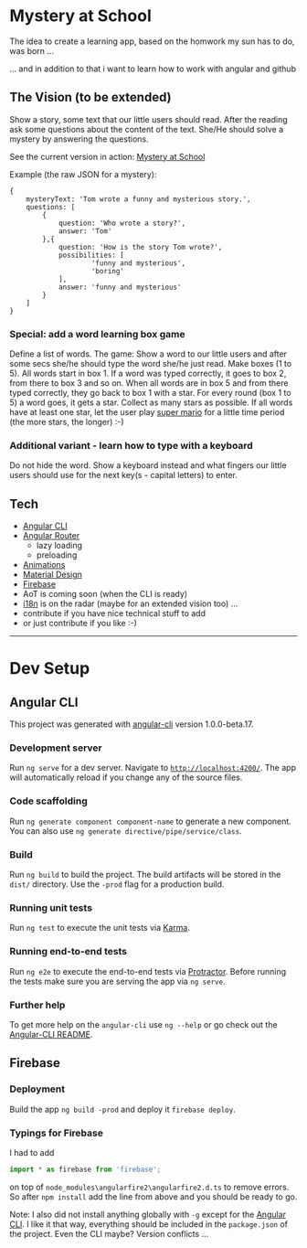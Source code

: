 # Mystery at School

The idea to create a learning app, based on the homwork my sun has to do, was born ...

... and in addition to that i want to learn how to work with angular and github

## The Vision (to be extended)

Show a story, some text that our little users should read. After the reading ask some questions about
the content of the text. She/He should solve a mystery by answering the questions.

See the current version in action: [Mystery at School](https://mystery-at-school.firebaseapp.com/create-mystery)

Example (the raw JSON for a mystery):

```
{
    mysteryText: 'Tom wrote a funny and mysterious story.',
    questions: [
        {
            question: 'Who wrote a story?',
            answer: 'Tom'
        },{
            question: 'How is the story Tom wrote?',
            possibilities: [
                    'funny and mysterious',
                    'boring'
            ],
            answer: 'funny and mysterious'
        }
    ]
}
```

### Special: add a word learning box game

Define a list of words. The game: Show a word to our little users and after some secs she/he should type the word she/he just read.
Make boxes (1 to 5). All words start in box 1. If a word was typed correctly, it goes to box 2, from there to box 3 and so on. When
all words are in box 5 and from there typed correctly, they go back to box 1 with a star. For every round (box 1 to 5) a word goes, 
it gets a star. Collect as many stars as possible. If all words have at least one star, let the user play [super mario](https://fir.sh/projects/jsnes/) 
for a little time period (the more stars, the longer) :-)

### Additional variant - learn how to type with a keyboard

Do not hide the word. Show a keyboard instead and what fingers our little users should use for the next key(s - capital letters) to enter.

## Tech

- [Angular CLI](https://cli.angular.io)
- [Angular Router](https://vsavkin.com/)
  - lazy loading
  - preloading
- [Animations](https://angular.io/docs/ts/latest/guide/animations.html)
- [Material Design](https://material.angular.io)
- [Firebase](https://firebase.google.com/)
- AoT is coming soon (when the CLI is ready)
- [i18n](https://angular.io/docs/ts/latest/cookbook/i18n.html) is on the radar (maybe for an extended vision too) ...
- contribute if you have nice technical stuff to add
- or just contribute if you like :-)

- - -

# Dev Setup

## Angular CLI

This project was generated with [angular-cli](https://github.com/angular/angular-cli) version 1.0.0-beta.17.

### Development server
Run `ng serve` for a dev server. Navigate to [`http://localhost:4200/`](http://localhost:4200/). The app will automatically reload if you change any of the source files.

### Code scaffolding

Run `ng generate component component-name` to generate a new component. You can also use `ng generate directive/pipe/service/class`.

### Build

Run `ng build` to build the project. The build artifacts will be stored in the `dist/` directory. Use the `-prod` flag for a production build.

### Running unit tests

Run `ng test` to execute the unit tests via [Karma](https://karma-runner.github.io).

### Running end-to-end tests

Run `ng e2e` to execute the end-to-end tests via [Protractor](http://www.protractortest.org/). 
Before running the tests make sure you are serving the app via `ng serve`.

### Further help

To get more help on the `angular-cli` use `ng --help` or go check out the [Angular-CLI README](https://github.com/angular/angular-cli/blob/master/README.md).

## Firebase

### Deployment

Build the app `ng build -prod` and deploy it `firebase deploy`.

### Typings for Firebase

I had to add 
```javascript
import * as firebase from 'firebase';
``` 
on top of `node_modules\angularfire2\angularfire2.d.ts` to remove errors.
So after `npm install` add the line from above and you should be ready to go.

Note: I also did not install anything globally with `-g` except for the [Angular CLI](https://cli.angular.io).
I like it that way, everything should be included in the `package.json` of the project. Even the CLI maybe? Version conflicts ...
